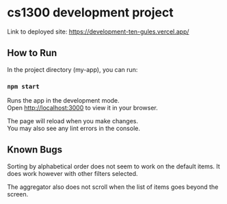 # cs1300 development project

Link to deployed site: https://development-ten-gules.vercel.app/

## How to Run

In the project directory (my-app), you can run:

### `npm start`

Runs the app in the development mode.\
Open [http://localhost:3000](http://localhost:3000) to view it in your browser.

The page will reload when you make changes.\
You may also see any lint errors in the console.

## Known Bugs

Sorting by alphabetical order does not seem to work on the default items. It does work however with other filters selected.

The aggregator also does not scroll when the list of items goes beyond the screen.
